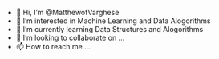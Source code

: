 - 👋 Hi, I’m @MatthewofVarghese
- 👀 I’m interested in Machine Learning and Data Alogorithms
- 🌱 I’m currently learning Data Structures and Alogorithms
- 💞️ I’m looking to collaborate on ...
- 📫 How to reach me ...

<!---
MatthewofVarghese/MatthewofVarghese is a ✨ special ✨ repository because its `README.md` (this file) appears on your GitHub profile.
You can click the Preview link to take a look at your changes.
--->
